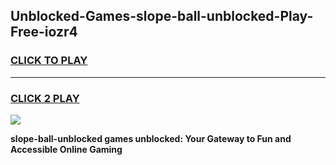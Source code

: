 
## Unblocked-Games-slope-ball-unblocked-Play-Free-iozr4
<h3>
<a href="https://premium76.site?title=slope-ball-unblocked&ref=21A">CLICK TO PLAY</a></h3>
<hr>

<h3>
<a href="https://premium76.site?title=slope-ball-unblocked&ref=21A">CLICK 2 PLAY</a>
  
</h3>

<a href="https://premium76.site?title=slope-ball-unblocked&ref=21A"><img src="https://clearcache.store/games.png"></a>


**slope-ball-unblocked games unblocked: Your Gateway to Fun and Accessible Online Gaming**
